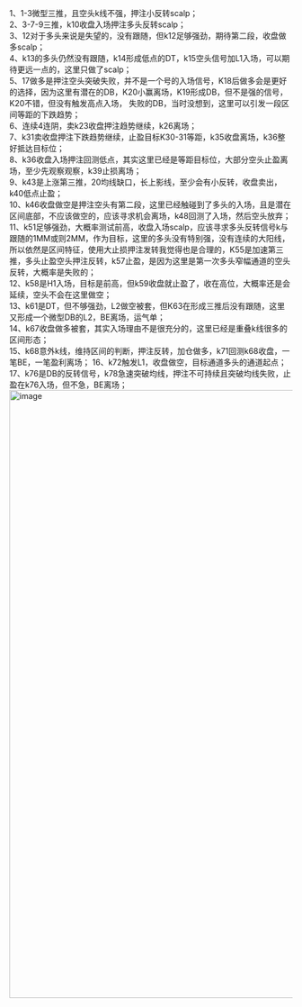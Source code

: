 1、1-3微型三推，且空头k线不强，押注小反转scalp；  
2、3-7-9三推，k10收盘入场押注多头反转scalp；  
3、12对于多头来说是失望的，没有跟随，但k12足够强劲，期待第二段，收盘做多scalp；  
4、k13的多头仍然没有跟随，k14形成低点的DT，k15空头信号加L1入场，可以期待更远一点的，这里只做了scalp；  
5、17做多是押注空头突破失败，并不是一个号的入场信号，K18后做多会是更好的选择，因为这里有潜在的DB，K20小赢离场，K19形成DB，但不是强的信号，K20不错，但没有触发高点入场，
失败的DB，当时没想到，这里可以引发一段区间等距的下跌趋势；  
6、连续4连阴，卖k23收盘押注趋势继续，k26离场；  
7、k31卖收盘押注下跌趋势继续，止盈目标K30-31等距，k35收盘离场，k36整好抵达目标位；  
8、k36收盘入场押注回测低点，其实这里已经是等距目标位，大部分空头止盈离场，至少先观察观察，k39止损离场；  
9、k43是上涨第三推，20均线缺口，长上影线，至少会有小反转，收盘卖出，k40低点止盈；  
10、k46收盘做空是押注空头有第二段，这里已经触碰到了多头的入场，且是潜在区间底部，不应该做空的，应该寻求机会离场，k48回测了入场，然后空头放弃；  
11、k51足够强劲，大概率测试前高，收盘入场scalp，应该寻求多头反转信号k与跟随的1MM或则2MM，作为目标，这里的多头没有特别强，没有连续的大阳线，所以依然是区间特征，使用大止损押注发转我觉得也是合理的，K55是加速第三推，多头止盈空头押注反转，k57止盈，是因为这里是第一次多头窄幅通道的空头反转，大概率是失败的；    
12、k58是H1入场，目标是前高，但k59收盘就止盈了，收在高位，大概率还是会延续，空头不会在这里做空；  
13、k61是DT，但不够强劲，L2做空被套，但K63在形成三推后没有跟随，这里又形成一个微型DB的L2，BE离场，运气单；  
14、k67收盘做多被套，其实入场理由不是很充分的，这里已经是重叠k线很多的区间形态；  
15、k68意外k线，维持区间的判断，押注反转，加仓做多，k71回测k68收盘，一笔BE，一笔盈利离场； 
16、k72触发L1，收盘做空，目标通道多头的通道起点；  
17、k76是DB的反转信号，k78急速突破均线，押注不可持续且突破均线失败，止盈在k76入场，但不急，BE离场；  
<img width="2524" height="1080" alt="image" src="https://github.com/user-attachments/assets/a04672c0-b534-417f-9e40-af9656a65338" />

